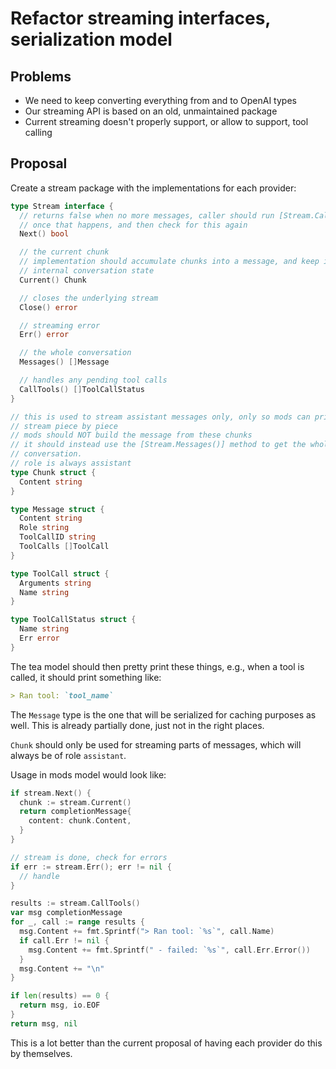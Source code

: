 # Refactor streaming interfaces, serialization model

## Problems

- We need to keep converting everything from and to OpenAI types
- Our streaming API is based on an old, unmaintained package
- Current streaming doesn't properly support, or allow to support, tool calling

## Proposal

Create a stream package with the implementations for each provider:

```go
type Stream interface {
  // returns false when no more messages, caller should run [Stream.CallTolls()]
  // once that happens, and then check for this again
  Next() bool

  // the current chunk
  // implementation should accumulate chunks into a message, and keep its
  // internal conversation state
  Current() Chunk

  // closes the underlying stream
  Close() error

  // streaming error
  Err() error

  // the whole conversation
  Messages() []Message

  // handles any pending tool calls
  CallTools() []ToolCallStatus
}

// this is used to stream assistant messages only, only so mods can print the
// stream piece by piece
// mods should NOT build the message from these chunks
// it should instead use the [Stream.Messages()] method to get the whole
// conversation.
// role is always assistant
type Chunk struct {
  Content string
}

type Message struct {
  Content string
  Role string
  ToolCallID string
  ToolCalls []ToolCall
}

type ToolCall struct {
  Arguments string
  Name string
}

type ToolCallStatus struct {
  Name string
  Err error
}
```

The tea model should then pretty print these things, e.g., when a tool is
called, it should print something like:

```markdown
> Ran tool: `tool_name`
```

The `Message` type is the one that will be serialized for caching purposes as
well. This is already partially done, just not in the right places.

`Chunk` should only be used for streaming parts of messages, which will always
be of role `assistant`.

Usage in mods model would look like:

```go
if stream.Next() {
  chunk := stream.Current()
  return completionMessage{
    content: chunk.Content,
  }
}

// stream is done, check for errors
if err := stream.Err(); err != nil {
  // handle
}

results := stream.CallTools()
var msg completionMessage
for _, call := range results {
  msg.Content += fmt.Sprintf("> Ran tool: `%s`", call.Name)
  if call.Err != nil {
    msg.Content += fmt.Sprintf(" - failed: `%s`", call.Err.Error())
  }
  msg.Content += "\n"
}

if len(results) == 0 {
  return msg, io.EOF
}
return msg, nil
```

This is a lot better than the current proposal of having each provider do this
by themselves.
